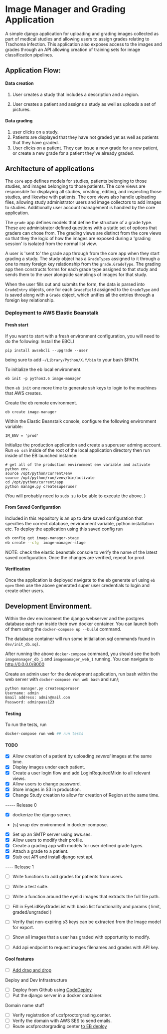 # Image Manager and Grading Application

A simple django application for uploading and grading images collected as part of medical
studies and allowing users to assign grades relating to Trachoma infection.
This application also exposes access to the images and grades through an API allowing creation
of training sets for image classification pipelines.


## Application Flow:

#### Data creation
1) User creates a study that includes a description and a region.

2) User creates a patient and assigns a study as well as uploads a set of pictures.


#### Data grading
1) user clicks on a study.
2) Patients are displayed that they have not graded yet as well as patients that
    they have graded.
3) User clicks on a patient.  They can issue a new grade for a new patient,
    or create a new grade for a patient they've already graded.


## Architecture of applications

The `core` app defines models for studies, patients belonging to those studies,
and images belonging to those patients.  The core views are responsible for
displaying all studies, creating, editing, and inspecting those studies, and
likewise with patients.  The core views also handle uploading files, allowing
study administrator users and image collectors to add images to studies.
Additionally user account management is handled by the core application.

The `grade` app defines models that define the structure of a grade type. These
are administrator defined questions with a static set of options that graders
can chose from.  The grading views are distinct from the core views so that
they the logic of how the images are exposed during a 'grading session' is
isolated from the normal list view.

A user is 'sent to' the grade app through from the core app when they start
grading a study. The study object has a `GradeTypes` assigned to it
through a one to many foreign key relationship from the `grade.GradeType`.
The grading app then constructs forms for each grade type assigned to that
study and sends them to the user alongside samplings of images for that
study.

When the user fills out and submits the form, the data is parsed into
`GradeEntry` objects, one for each `GradeField` assigned to the `GradeType`
and is saved along with a `Grade` object, which unifies all the entries through
 a foreign key relationship.


### Deployment to AWS Elastic Beanstalk

#### Fresh start
If you want to start with a fresh environment configuration, you will need to
do the following:
Install the EBCLI
```
pip install awsebcli --upgrade --user
```
being sure to add `~/Library/Python/X.Y/bin` to your bash $PATH.

To initialize the eb local environment.
```
eb init -p python3.6 image-manager
```
then `eb init` one more time to generate ssh keys to login to the machines that
AWS creates.

Create the eb remote environment.
```
eb create image-manager
```

Within the Elastic Beanstalk console, configure the following environment
variable:
```
IM_ENV = 'prod'
```

Initialize the production application and create a superuser adming account.
Run `eb ssh` inside of the root of the local application directory then run
inside of the EB launched instance:
```
# get all of the production environment env variable and activate python env.
source /opt/python/current/env
source /opt/python/run/venv/bin/activate
cd /opt/python/current/app
python manage.py createsuperuser
```
(You will probably need to `sudo su` to be able to execute the above. )


#### From Saved Configuration

Included in this repository is an up to date saved configuration that specifies
the correct database, environment variable, python installation etc.  To deploy
the application using this saved config run
```bash
eb config get image-manager-stage
eb create --cfg  image-manager-stage
```
NOTE: check the elastic beanstalk console to verify the name of the latest
saved configuration.
Once the changes are verified, repeat for prod.

#### Verification

Once the application is deployed navigate to the eb generate url using
`eb open` then use the above generated super user credentials to login
and create other users.


## Development Environment.

Within the dev environment the django webserver and the postgres database each
run inside their own docker container.   You can launch both of them using
the `docker-compose up --build` command.

The database container will run some initialiation sql commands found in
`dev/init_db.sql`.

After running the above `docker-compose` command, you should see the both
`imagemanager_db_1` and `imagemanager_web_1` running.   You can navigate to
http://0.0.0.0/8000

Create an admin user for the development application, run bash within
the web server with `docker-compose run web bash` and run/;
```bash
python manager.py createsuperuser
Username: admin
Email address: admin@mail.com
Password: adminpass123
```


#### Testing

To run the tests, run
```bash
docker-compose run web ## run tests
```


#### TODO

- [X] Allow creation of a patient by uploading _several_ images at the same time.
- [X] Display images under each patient.
- [X] Create a user login flow and add LoginRequiredMixin to all relevant views.
- [X] Allow users to change password.
- [X] Store images in S3 in production.
- [X] Change Study creation to allow for creation of Region at the same time.

----- Release 0
- [x] dockerize the django server.
- [s] wrap dev environment in docker-compose.
- [x] Set up an SMTP server using aws.ses.
- [X] Allow users to modify their profile.
- [X] Create a grading app with models for user defined grade types.
- [X] Attach a grade to a patient.
- [X] Stub out API and install django rest api.

---- Release 1
- [ ] Write functions to add grades for patients from users.
- [ ] Write a test suite.
- [ ] Write a function around the eyelid images that extracts the full file path.
- [ ] Fill in EyeLidKeyGradeList with basic list functionality and params (
        limit, graded/ungraded
    )
- [ ] Verify that non-expiring s3 keys can be extracted from the Image model for export.
- [ ] Show all images that a user has graded with opportunity to modify.
- [ ] Add api endpoint to request images filenames and grades with API key.


#### Cool features
- [ ] [Add drag and drop](https://www.calazan.com/adding-drag-and-drop-image-uploads-to-your-django-site-in-5-minutes-with-dropzonejs/)

Deploy and Dev Infrastructure

- [ ] Deploy from Github using [CodeDeploy](https://aws.amazon.com/blogs/devops/automatically-deploy-from-github-using-aws-codedeploy/)
- [ ] Put the django server in a docker container.

Domain name stuff

- [ ] Verify registration of ucsfproctorgrading.center.
- [ ] Verify the domain with AWS SES to send emails.
- [ ] Route ucsfproctorgrading.center [to EB deploy](http://docs.aws.amazon.com/Route53/latest/DeveloperGuide/routing-to-beanstalk-environment.html)
